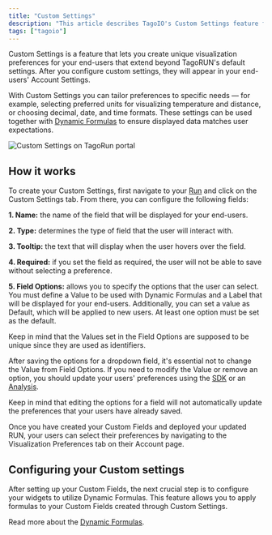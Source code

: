 ```yaml
---
title: "Custom Settings"
description: "This article describes TagoIO's Custom Settings feature for TagoRUN, which lets you define end-user visualization preferences (units, formats, language, dashboard options) that appear in each user's Account Settings."
tags: ["tagoio"]
---
```

Custom Settings is a feature that lets you create unique visualization preferences for your end-users that extend beyond TagoRUN's default settings. After you configure custom settings, they will appear in your end-users' Account Settings.

With Custom Settings you can tailor preferences to specific needs — for example, selecting preferred units for visualizing temperature and distance, or choosing decimal, date, and time formats. These settings can be used together with [Dynamic Formulas](/docs/tagoio/widgets/general/formula) to ensure displayed data matches user expectations.

![Custom Settings on TagoRun portal](/docs_imagem/tagoio/tagorun_customsettings.png)

## How it works
To create your Custom Settings, first navigate to your [Run](https://admin.tago.io/run) and click on the Custom Settings tab. From there, you can configure the following fields:


**1. Name:** the name of the field that will be displayed for your end-users.

**2. Type:** determines the type of field that the user will interact with.

**3. Tooltip:** the text that will display when the user hovers over the field.

**4. Required:** if you set the field as required, the user will not be able to save without selecting a preference.

**5. Field Options:** allows you to specify the options that the user can select. You must define a Value to be used with Dynamic Formulas and a Label that will be displayed for your end-users. Additionally, you can set a value as Default, which will be applied to new users. At least one option must be set as the default.

Keep in mind that the Values set in the Field Options are supposed to be unique since they are used as identifiers.

After saving the options for a dropdown field, it's essential not to change the Value from Field Options. If you need to modify the Value or remove an option, you should update your users' preferences using the [SDK](/docs/tagoio/analysis/sdk/) or an [Analysis](/docs/tagoio/analysis/).

Keep in mind that editing the options for a field will not automatically update the preferences that your users have already saved.

Once you have created your Custom Fields and deployed your updated RUN, your users can select their preferences by navigating to the Visualization Preferences tab on their Account page.

## Configuring your Custom settings

After setting up your Custom Fields, the next crucial step is to configure your widgets to utilize Dynamic Formulas. This feature allows you to apply formulas to your Custom Fields created through Custom Settings. 

Read more about the [Dynamic Formulas](/docs/tagoio/widgets/general/formula).